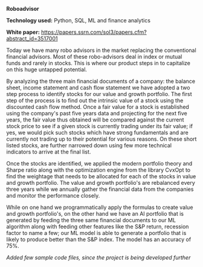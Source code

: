 **Roboadvisor**

**Technology used:** Python, SQL, ML and finance analytics

**White paper:** https://papers.ssrn.com/sol3/papers.cfm?abstract_id=3517001

Today we have many robo advisors in the market replacing the conventional financial advisors. Most of these robo-advisors deal in 
index or mutual funds and rarely in stocks. This is where our product steps in to capitalize on this huge untapped potential. 

By analyzing the three main financial documents of a company: the balance sheet, income statement and cash flow statement we have adopted
a two step process to identify stocks for our value and growth portfolio. The first step of the process is to find out the intrinsic 
value of a stock using the discounted cash flow method. Once a fair value for a stock is established using the company's past five years 
data and projecting for the next five years, the fair value thus obtained will be compared against the current stock price to see if a 
given stock is currently trading under its fair value; if yes, we would pick such stocks which have strong fundamentals and are currently 
not trading up to their potential for various reasons. On these short listed stocks, are further narrowed down using few more technical 
indicators to arrive at the final list.
 
Once the stocks are identified, we applied the modern portfolio theory and Sharpe ratio along with the optimization engine from the 
library CvxOpt to find the weightage that needs to be allocated for each of the stocks in value and growth portfolio. The value and growth 
portfolio's are rebalanced every three years while we annually gather the financial data from the companies and monitor the performance
closely.

While on one hand we programmatically apply the formulas to create value and growth portfolio's, on the other hand  we have an
AI portfolio that is generated by feeding the three same financial documents to our ML algorithm along with feeding other features like
the S&P return, recession factor to name a few; our ML model is able to generate a portfolio that is likely to produce better than the 
S&P index. The model has an accuracy of 75%.

*Added few sample code files, since the project is being developed further*


